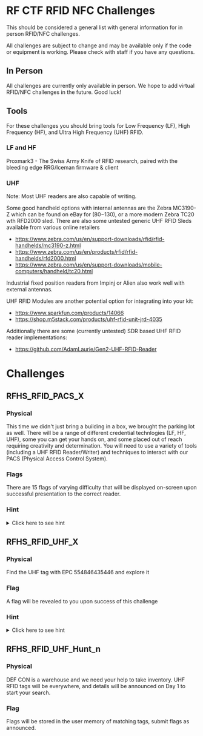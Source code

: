 # RF CTF RFID NFC Challenges
This should be considered a general list with general information for in person RFID/NFC challenges.

All challenges are subject to change and may be available only if the code or equipment is working.
Please check with staff if you have any questions.

## In Person
All challenges are currently only available in person.  We hope to add virtual RFID/NFC challenges in the future.  Good luck!

## Tools
For these challenges you should bring tools for Low Frequency (LF), High Frequency (HF), and Ultra High Frequency (UHF) RFID.

### LF and HF
Proxmark3 - The Swiss Army Knife of RFID research, paired with the bleeding edge RRG/Iceman firmware & client

### UHF
Note: Most UHF readers are also capable of writing. 

Some good handheld options with internal antennas are the Zebra MC3190-Z which can be found on eBay for ($80-$130), or a more modern Zebra TC20 wth RFD2000 sled. There are also some untested generic UHF RFID Sleds available from various online retailers
- https://www.zebra.com/us/en/support-downloads/rfid/rfid-handhelds/mc3190-z.html
- https://www.zebra.com/us/en/products/rfid/rfid-handhelds/rfd2000.html
- https://www.zebra.com/us/en/support-downloads/mobile-computers/handheld/tc20.html

Industrial fixed position readers from Impinj or Alien also work well with external antennas.

UHF RFID Modules are another potential option for integrating into your kit:
- https://www.sparkfun.com/products/14066
- https://shop.m5stack.com/products/uhf-rfid-unit-jrd-4035

Additionally there are some (currently untested) SDR based UHF RFID reader implementations:
- https://github.com/AdamLaurie/Gen2-UHF-RFID-Reader

# Challenges

## RFHS_RFID_PACS_X
### Physical
This time we didn't just bring a building in a box, we brought the parking lot as well. There will be a range of different credential technlogies (LF, HF, UHF), some you can get your hands on, and some placed out of reach requiring creativity and determination.  You will need to use a variety of tools (including a UHF RFID Reader/Writer) and techniques to interact with our PACS (Physical Access Control System).

### Flags
There are 15 flags of varying difficulty that will be displayed on-screen upon successful presentation to the correct reader.

### Hint
<details>
  <summary>Click here to see hint</summary>
The Road to El Dorado is paved with misconfigurations, but the gate is protected with a PIN, demonstrate mastery over the bits and input a valid PIN on readers without a PIN pad.
</details>

## RFHS_RFID_UHF_X
### Physical
Find the UHF tag with EPC 554846435446 and explore it

### Flag
A flag will be revealed to you upon success of this challenge

### Hint
<details>
  <summary>Click here to see hint</summary>
The first 32 bits of the TID are: `E2801140`
</details>

## RFHS_RFID_UHF_Hunt_n
### Physical
DEF CON is a warehouse and we need your help to take inventory. UHF RFID tags will be everywhere, and details will be announced on Day 1 to start your search.

### Flag
Flags will be stored in the user memory of matching tags, submit flags as announced.

